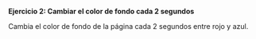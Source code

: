 <strong>Ejercicio 2: Cambiar el color de fondo cada 2 segundos</strong>

Cambia el color de fondo de la página cada 2 segundos entre rojo y azul.